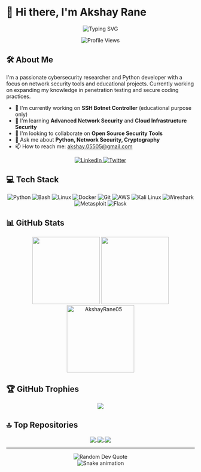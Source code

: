 # 👋 Hi there, I'm Akshay Rane

<div align="center">
  <img src="https://readme-typing-svg.herokuapp.com?font=Fira+Code&weight=600&size=28&pause=1000&color=0969DA&random=false&width=435&lines=Security+Researcher;Network+Specialist;Python+Developer" alt="Typing SVG" />
</div>

<p align="center">
  <img src="https://komarev.com/ghpvc/?username=AkshayRane05&label=Profile%20Views&color=0e75b6&style=flat" alt="Profile Views" />
</p>

## 🛠️ About Me

I'm a passionate cybersecurity researcher and Python developer with a focus on network security tools and educational projects. Currently working on expanding my knowledge in penetration testing and secure coding practices.

- 🔭 I'm currently working on **SSH Botnet Controller** (educational purpose only)
- 🌱 I'm learning **Advanced Network Security** and **Cloud Infrastructure Security**
- 👯 I'm looking to collaborate on **Open Source Security Tools**
- 💬 Ask me about **Python, Network Security, Cryptography**
- 📫 How to reach me: [akshay.05505@gmail.com](mailto:akshay.05505@gmail.com)

<p align="center">
  <a href="https://linkedin.com/in/akshayrane-218810259">
    <img src="https://img.shields.io/badge/LinkedIn-0077B5?style=for-the-badge&logo=linkedin&logoColor=white" alt="LinkedIn"/>
  </a>
  <a href="https://twitter.com/Akshay_005_">
    <img src="https://img.shields.io/badge/Twitter-1DA1F2?style=for-the-badge&logo=twitter&logoColor=white" alt="Twitter"/>
  </a>
</p>

## 💻 Tech Stack

<p align="center">
  <img src="https://img.shields.io/badge/Python-3776AB?style=for-the-badge&logo=python&logoColor=white" alt="Python"/>
  <img src="https://img.shields.io/badge/Bash-4EAA25?style=for-the-badge&logo=gnu-bash&logoColor=white" alt="Bash"/>
  <img src="https://img.shields.io/badge/Linux-FCC624?style=for-the-badge&logo=linux&logoColor=black" alt="Linux"/>
  <img src="https://img.shields.io/badge/Docker-2496ED?style=for-the-badge&logo=docker&logoColor=white" alt="Docker"/>
  <img src="https://img.shields.io/badge/Git-F05032?style=for-the-badge&logo=git&logoColor=white" alt="Git"/>
  <img src="https://img.shields.io/badge/AWS-232F3E?style=for-the-badge&logo=amazon-aws&logoColor=white" alt="AWS"/>
  <img src="https://img.shields.io/badge/Kali_Linux-557C94?style=for-the-badge&logo=kali-linux&logoColor=white" alt="Kali Linux"/>
  <img src="https://img.shields.io/badge/Wireshark-1679A7?style=for-the-badge&logo=wireshark&logoColor=white" alt="Wireshark"/>
  <img src="https://img.shields.io/badge/Metasploit-E23744?style=for-the-badge&logo=metasploit&logoColor=white" alt="Metasploit"/>
  <img src="https://img.shields.io/badge/Flask-000000?style=for-the-badge&logo=flask&logoColor=white" alt="Flask"/>
</p>

## 📊 GitHub Stats

<div align="center">
  <img height="180em" src="https://github-readme-stats.vercel.app/api?username=AkshayRane05&show_icons=true&theme=github_dark&include_all_commits=true&count_private=true"/>
  <img height="180em" src="https://github-readme-stats.vercel.app/api/top-langs/?username=AkshayRane05&layout=compact&langs_count=7&theme=github_dark"/>
</div>

<div align="center">
  <img height="180em" src="https://github-readme-streak-stats.herokuapp.com/?user=AkshayRane05&theme=github-dark-blue" alt="AkshayRane05"/>
</div>

## 🏆 GitHub Trophies

<div align="center">
  <img src="https://github-profile-trophy.vercel.app/?username=AkshayRane05&theme=darkhub&no-frame=true&margin-w=15" />
</div>

## 🔝 Top Repositories

<div align="center">
  <a href="https://github.com/AkshayRane05/ssh_botnet">
    <img align="center" src="https://github-readme-stats.vercel.app/api/pin/?username=AkshayRane05&repo=ssh_botnet&theme=github_dark" />
  </a>
  <a href="https://github.com/AkshayRane05/outbound-connection-monitor">
    <img align="center" src="https://github-readme-stats.vercel.app/api/pin/?username=AkshayRane05&repo=outbound-connection-monitor&theme=github_dark" />
  </a>
  <a href="https://github.com/AkshayRane05/phishing-detection-tool">
    <img align="center" src="https://github-readme-stats.vercel.app/api/pin/?username=AkshayRane05&repo=phishing-detection-tool&theme=github_dark" />
  </a>
</div>

---

<div align="center">
  <img src="https://quotes-github-readme.vercel.app/api?type=horizontal&theme=dark" alt="Random Dev Quote"/>
</div>

<div align="center">
  <img src="https://raw.githubusercontent.com/AkshayRane05/AkshayRane05/output/github-contribution-grid-snake.gif" alt="Snake animation"/>
</div>
